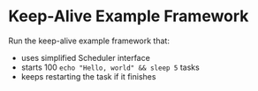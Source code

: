 # Keep-Alive Example Framework

Run the keep-alive example framework that:
- uses simplified Scheduler interface
- starts 100 `echo "Hello, world" && sleep 5` tasks
- keeps restarting the task if it finishes